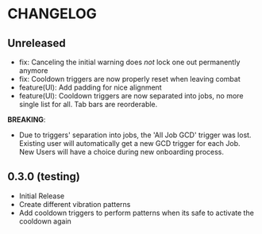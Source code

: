 ﻿# CHANGELOG

## Unreleased

- fix: Canceling the initial warning does _not_ lock one out permanently anymore
- fix: Cooldown triggers are now properly reset when leaving combat
- feature(UI): Add padding for nice alignment
- feature(UI): Cooldown triggers are now separated into jobs, no more single list for all.
Tab bars are reorderable.
  
**BREAKING**:

- Due to triggers' separation into jobs, the 'All Job GCD' trigger was lost.
  Existing user will automatically get a new GCD trigger for each Job.  
  New Users will have a choice during new onboarding process.

## 0.3.0 (testing)

- Initial Release
- Create different vibration patterns
- Add cooldown triggers to perform patterns when its safe to activate the cooldown again
